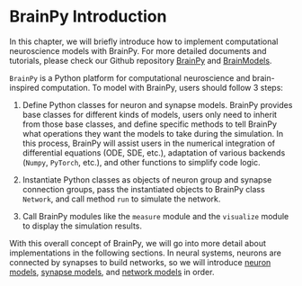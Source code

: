 # BrainPy Introduction

In this chapter, we will briefly introduce how to implement computational neuroscience models with BrainPy. For more detailed documents and tutorials, please check our Github repository [BrainPy](https://github.com/PKU-NIP-Lab/BrainPy) and [BrainModels](https://github.com/PKU-NIP-Lab/BrainModels).

`BrainPy` is a Python platform for computational neuroscience and brain-inspired computation. To model with BrainPy, users should follow 3 steps:

1) Define Python classes for neuron and synapse models. BrainPy provides base classes for different kinds of models, users only need to inherit from those base classes, and define specific methods to tell BrainPy what operations they want the models to take during the simulation. In this process, BrainPy will assist users in the numerical integration of differential equations (ODE, SDE, etc.), adaptation of various backends (`Numpy`, `PyTorch`, etc.), and other functions to simplify code logic.

2) Instantiate Python classes as objects of neuron group and synapse connection groups, pass the instantiated objects to BrainPy class `Network`, and call method `run` to simulate the network.

3) Call BrainPy modules like the `measure` module and the `visualize` module to display the simulation results.

With this overall concept of BrainPy, we will go into more detail about implementations in the following sections. In neural systems, neurons are connected by synapses to build networks, so we will introduce [neuron models](neurons.md), [synapse models](synapses.md), and [network models](networks.md) in order.
